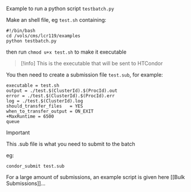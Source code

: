 Example to run a python script `testbatch.py`

Make an shell file, eg `test.sh` containing:
```shell
#!/bin/bash
cd /vols/cms/lcr119/examples
python testbatch.py
```
then run `chmod u+x test.sh` to make it executable

>[!info]
>This is the executable that will be sent to HTCondor

You then need to create a submission file `test.sub`, for example:
```shell
executable = test.sh
output = ./test.$(ClusterId).$(ProcId).out
error = ./test.$(ClusterId).$(ProcId).err
log = ./test.$(ClusterId).log
should_transfer_files   = YES
when_to_transfer_output = ON_EXIT
+MaxRuntime = 6500
queue
```

>[!important]
>This .sub file is what you need to submit to the batch

eg: 
```shell
condor_submit test.sub
```

For a large amount of submissions, an example script is given here [[Bulk Submissions]]...




